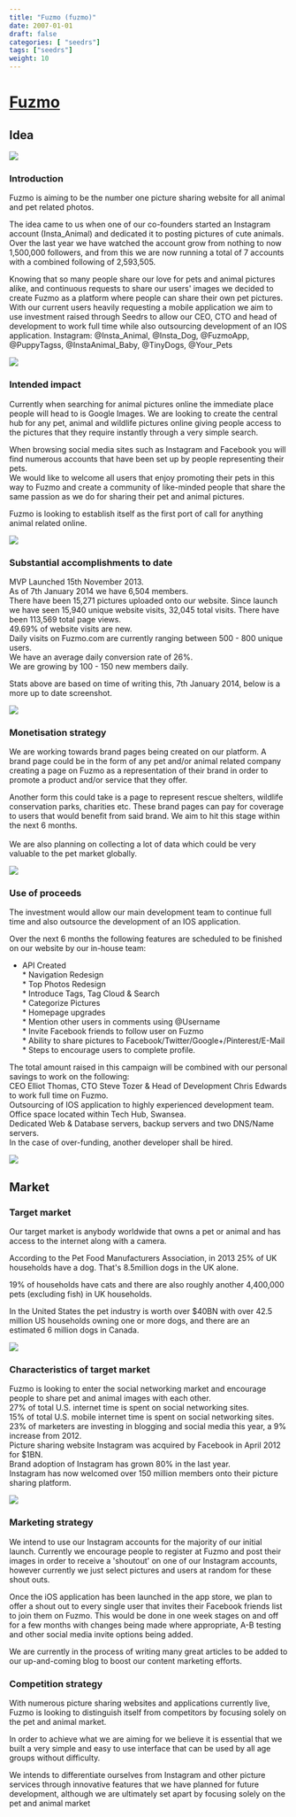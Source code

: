 ```yaml
---
title: "Fuzmo (fuzmo)"
date: 2007-01-01
draft: false
categories: [ "seedrs"]
tags: ["seedrs"]
weight: 10
---
```


# [Fuzmo](https://www.seedrs.com/fuzmo)

## Idea

![](/img/seedrs/uploads/startup/section_image/image/641/9a4x4pfbeurrir5pb9ha0arcrbx0pm6/IG_INSTA_ANIMAL.png?rect=216%2C86%2C1003%2C505&w=600&fit=clip&s=d010c52c3f2f32534a226a8f7873a91d)

### Introduction

Fuzmo is aiming to be the number one picture sharing website for all animal and pet related photos.

The idea came to us when one of our co-founders started an Instagram account (Insta_Animal) and dedicated it to posting pictures of cute animals. Over the last year we have watched the account grow from nothing to now 1,500,000 followers, and from this we are now running a total of 7 accounts with a combined following of 2,593,505.

Knowing that so many people share our love for pets and animal pictures alike, and continuous requests to share our users' images we decided to create Fuzmo as a platform where people can share their own pet pictures. With our current users heavily requesting a mobile application we aim to use investment raised through Seedrs to allow our CEO, CTO and head of development to work full time while also outsourcing development of an IOS application. Instagram: @Insta_Animal, @Insta_Dog, @FuzmoApp, @PuppyTagss, @InstaAnimal_Baby, @TinyDogs, @Your_Pets

![](/img/seedrs/uploads/startup/section_image/image/633/iq1j062qxs610lk94s4pd93mfsdbfmt/FUZMO_PROFILE.png?rect=144%2C0%2C1166%2C522&w=600&fit=clip&s=dca08f0837398f42dac460afdc94e38a)

### Intended impact

Currently when searching for animal pictures online the immediate place people will head to is Google Images. We are looking to create the central hub for any pet, animal and wildlife pictures online giving people access to the pictures that they require instantly through a very simple search.

When browsing social media sites such as Instagram and Facebook you will find numerous accounts that have been set up by people representing their pets. <br>We would like to welcome all users that enjoy promoting their pets in this way to Fuzmo and create a community of like-minded people that share the same passion as we do for sharing their pet and animal pictures.

Fuzmo is looking to establish itself as the first port of call for anything animal related online.

![](/img/seedrs/uploads/startup/section_image/image/634/ot1jzl54e4f1054zha55nl2dramcpcl/FUZMO_EXPLORE.png?rect=148%2C0%2C1142%2C718&w=600&fit=clip&s=c318c6b2780bb81303483739b7e71e36)

### Substantial accomplishments to date

MVP Launched 15th November 2013. <br>As of 7th January 2014 we have 6,504 members. <br>There have been 15,271 pictures uploaded onto our website. Since launch we have seen 15,940 unique website visits, 32,045 total visits. There have been 113,569 total page views. <br>49.69% of website visits are new. <br>Daily visits on Fuzmo.com are currently ranging between 500 - 800 unique users. <br>We have an average daily conversion rate of 26%. <br>We are growing by 100 - 150 new members daily.

Stats above are based on time of writing this, 7th January 2014, below is a more up to date screenshot.

![](/img/seedrs/uploads/startup/section_image/image/637/eayp13uxfm9pf9w86sqyimd2xb46ufd/Screen_Shot_2014-01-19_at_20.56.57.png?rect=144%2C0%2C1156%2C609&w=600&fit=clip&s=ff33f2852ea397808c2ec48391fa6961)

### Monetisation strategy

We are working towards brand pages being created on our platform. A brand page could be in the form of any pet and/or animal related company creating a page on Fuzmo as a representation of their brand in order to promote a product and/or service that they offer.

Another form this could take is a page to represent rescue shelters, wildlife conservation parks, charities etc. These brand pages can pay for coverage to users that would benefit from said brand. We aim to hit this stage within the next 6 months. <br> <br>We are also planning on collecting a lot of data which could be very valuable to the pet market globally.

![](/img/seedrs/uploads/startup/section_image/image/638/gy9gys19qotuwyxwvifx4jxou6izsm8/FUZMO_EDIT_ACCOUNT.png?rect=148%2C0%2C1147%2C694&w=600&fit=clip&s=bf685ffe0795d1175c32938cc43c2485)

### Use of proceeds

The investment would allow our main development team to continue full time and also outsource the development of an IOS application.

Over the next 6 months the following features are scheduled to be finished on our website by our in-house team:

* API Created <br>* Navigation Redesign <br>* Top Photos Redesign <br>* Introduce Tags, Tag Cloud &amp; Search <br>* Categorize Pictures <br>* Homepage upgrades <br>* Mention other users in comments using @Username <br>* Invite Facebook friends to follow user on Fuzmo <br>* Ability to share pictures to Facebook/Twitter/Google+/Pinterest/E-Mail <br>* Steps to encourage users to complete profile.

The total amount raised in this campaign will be combined with our personal savings to work on the following: <br>CEO Elliot Thomas, CTO Steve Tozer &amp; Head of Development Chris Edwards to work full time on Fuzmo. <br>Outsourcing of IOS application to highly experienced development team. <br>Office space located within Tech Hub, Swansea. <br>Dedicated Web &amp; Database servers, backup servers and two DNS/Name servers. <br>In the case of over-funding, another developer shall be hired.

![](/img/seedrs/uploads/startup/section_image/image/640/72ic8y0dqdv9l5zb7cofeih0jg5x06t/IG_FUZMOAPP.png?rect=216%2C76%2C1012%2C514&w=600&fit=clip&s=5f2b6fda564a7d4e4c1bc2a7a5563a61)

## Market

### Target market

Our target market is anybody worldwide that owns a pet or animal and has access to the internet along with a camera.

According to the Pet Food Manufacturers Association, in 2013 25% of UK households have a dog. That's 8.5million dogs in the UK alone.

19% of households have cats and there are also roughly another 4,400,000 pets (excluding fish) in UK households.

In the United States the pet industry is worth over $40BN with over 42.5 million US households owning one or more dogs, and there are an estimated 6 million dogs in Canada.

![](https://seedrs.imgix.net/uploads/startup/section_image/image/642/1ld4kbielkqua09c5jv8tkbkfpbtwvz/FUZMO_NOTIFICATIONS.png?rect=153%2C0%2C1123%2C725&w=600&fit=clip&s=ce87e9b2432d305b0a7c1b74e7c35336)

### Characteristics of target market

Fuzmo is looking to enter the social networking market and encourage people to share pet and animal images with each other. <br>27% of total U.S. internet time is spent on social networking sites. <br>15% of total U.S. mobile internet time is spent on social networking sites. <br>23% of marketers are investing in blogging and social media this year, a 9% increase from 2012. <br>Picture sharing website Instagram was acquired by Facebook in April 2012 for $1BN. <br>Brand adoption of Instagram has grown 80% in the last year. <br>Instagram has now welcomed over 150 million members onto their picture sharing platform.

![](https://seedrs.imgix.net/uploads/startup/section_image/image/643/rrgizuvvkukn8mftgj7eputy2dh0yr2/FUZMO_PHOTO_UPLOAD.png?rect=148%2C0%2C1128%2C719&w=600&fit=clip&s=d201d26950e6f8593519cbb58d83cad3)

### Marketing strategy

We intend to use our Instagram accounts for the majority of our initial launch. Currently we encourage people to register at Fuzmo and post their images in order to receive a 'shoutout' on one of our Instagram accounts, however currently we just select pictures and users at random for these shout outs.

Once the iOS application has been launched in the app store, we plan to offer a shout out to every single user that invites their Facebook friends list to join them on Fuzmo. This would be done in one week stages on and off for a few months with changes being made where appropriate, A-B testing and other social media invite options being added.

We are currently in the process of writing many great articles to be added to our up-and-coming blog to boost our content marketing efforts.

### Competition strategy

With numerous picture sharing websites and applications currently live, Fuzmo is looking to distinguish itself from competitors by focusing solely on the pet and animal market.

In order to achieve what we are aiming for we believe it is essential that we built a very simple and easy to use interface that can be used by all age groups without difficulty.

We intends to differentiate ourselves from Instagram and other picture services through innovative features that we have planned for future development, although we are ultimately set apart by focusing solely on the pet and animal market

